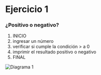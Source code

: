 # Ejercicio 1
### ¿Positivo o negativo?

1. INICIO
2. ingresar un número
3. verificar si cumple la condición > a 0 
4. imprimir el resultado positivo o negativo
5. FINAL

![Diagrama 1](http://i66.tinypic.com/24eyip4.jpg)
